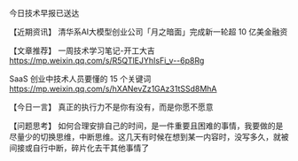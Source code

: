今日技术早报已送达

【近期资讯】
清华系AI大模型创业公司「月之暗面」完成新一轮超 10 亿美金融资

【文章推荐】
一周技术学习笔记-开工大吉
https://mp.weixin.qq.com/s/R5QTlEJYhIsFi_v--6p8Rg

SaaS 创业中技术人员要懂的 15 个关键词
https://mp.weixin.qq.com/s/hXANevZz1GAz31tSSd8MhA

【今日一言】
真正的执行力不是你有没有，而是你愿不愿意

【问题思考】
如何合理安排自己的时间，是一件重要且困难的事情，我要做的是尽量少的切换思维，中断思维。这几天有时候在想到某一内容时，没写多久，就被间接或自行中断，碎片化去干其他事情了